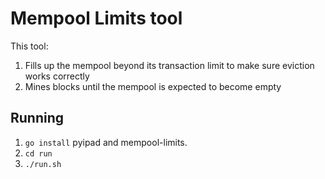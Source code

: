 # Mempool Limits tool

This tool:

1. Fills up the mempool beyond its transaction limit to make sure eviction works correctly
2. Mines blocks until the mempool is expected to become empty

## Running

1. `go install` pyipad and mempool-limits.
2. `cd run`
3. `./run.sh`


